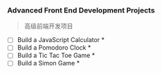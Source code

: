### Advanced Front End Development Projects

> 高级前端开发项目<br/>

- [ ]  Build a JavaScript Calculator *
- [ ]  Build a Pomodoro Clock *
- [ ]  Build a Tic Tac Toe Game *
- [ ]  Build a Simon Game *
